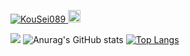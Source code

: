<p align="left"> 
  <a href="https://github.com/KouSei089/KouSei089/">
    <img src="https://komarev.com/ghpvc/?username=KouSei089" alt="KouSei089" />
  </a>
  <a href="http://twitter.com/izuha0">
    <img height="20" src="https://img.shields.io/twitter/follow/izuha0?label=Twitter&logo=twitter&style=flat" />
  </a>
</p>



![](https://github-profile-summary-cards.vercel.app/api/cards/profile-details?username=KouSei089&theme=vue)
![Anurag's GitHub stats](https://github-readme-stats.vercel.app/api?username=KouSei089&show_icons=true&theme=vue)
[![Top Langs](https://github-readme-stats.vercel.app/api/top-langs/?username=KouSei089&show_icons=true&theme=vue)](https://github.com/anuraghazra/github-readme-stats)
<!--
**KouSei089/KouSei089** is a ✨ _special_ ✨ repository because its `README.md` (this file) appears on your GitHub profile.

Here are some ideas to get you started:

- 🔭 I’m currently working on ...
- 🌱 I’m currently learning ...
- 👯 I’m looking to collaborate on ...
- 🤔 I’m looking for help with ...
- 💬 Ask me about ...
- 📫 How to reach me: ...
- 😄 Pronouns: ...
- ⚡ Fun fact: ...
-->
